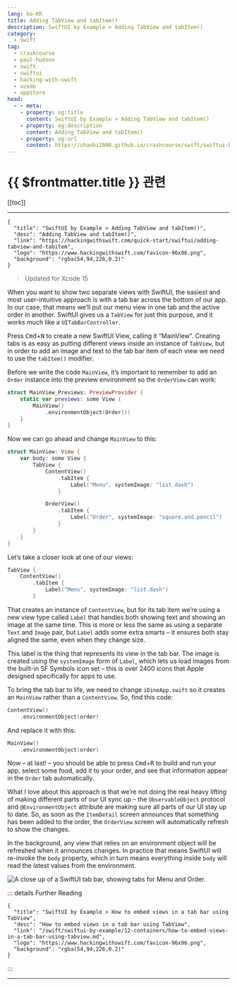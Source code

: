 ```yaml
---
lang: ko-KR
title: Adding TabView and tabItem()
description: SwiftUI by Example > Adding TabView and tabItem()
category:
  - Swift
tag: 
  - crashcourse
  - paul-hudson
  - swift
  - swiftui
  - hacking-with-swift
  - xcode
  - appstore
head:
  - - meta:
    - property: og:title
      content: SwiftUI by Example > Adding TabView and tabItem()
    - property: og:description
      content: Adding TabView and tabItem()
    - property: og:url
      content: https://chanhi2000.github.io/crashcourse/swift/swiftui-by-example/01-building-a-complete-project/adding-items-to-an-order-with-environmentobject.html
---
```


# {{ $frontmatter.title }} 관련

[[toc]]

---

```component VPCard
{
  "title": "SwiftUI by Example > Adding TabView and tabItem()",
  "desc": "Adding TabView and tabItem()",
  "link": "https://hackingwithswift.com/quick-start/swiftui/adding-tabview-and-tabitem",
  "logo": "https://www.hackingwithswift.com/favicon-96x96.png",
  "background": "rgba(54,94,226,0.2)"
}
```

> Updated for Xcode 15

<VidStack src="youtube/UOZg8H3Ecf4"/>

When you want to show two separate views with SwiftUI, the easiest and most user-intuitive approach is with a tab bar across the bottom of our app. In our case, that means we’ll put our menu view in one tab and the active order in another. SwiftUI gives us a `TabView` for just this purpose, and it works much like a `UITabBarController`.

Press <kbd>Cmd</kbd>+<kbd>N</kbd> to create a new SwiftUI View, calling it “MainView”. Creating tabs is as easy as putting different views inside an instance of `TabView`, but in order to add an image and text to the tab bar item of each view we need to use the `tabItem()` modifier.

Before we write the code `MainView`, it’s important to remember to add an `Order` instance into the preview environment so the `OrderView` can work:

```swift
struct MainView_Previews: PreviewProvider {  
    static var previews: some View {
        MainView()
            .environmentObject(Order())
    }
}
```

Now we can go ahead and change `MainView` to this:

```swift
struct MainView: View {
    var body: some View {
        TabView {
            ContentView()
                .tabItem {
                    Label("Menu", systemImage: "list.dash")
                }

            OrderView()
                .tabItem {
                    Label("Order", systemImage: "square.and.pencil")
                }
        }
    }
}
```

Let’s take a closer look at one of our views:

```swift
TabView {
    ContentView()
        .tabItem {
            Label("Menu", systemImage: "list.dash")
        }
```

That creates an instance of `ContentView`, but for its tab item we’re using a new view type called `Label` that handles both showing text and showing an image at the same time. This is more or less the same as using a separate `Text` and `Image` pair, but `Label` adds some extra smarts – it ensures both stay aligned the same, even when they change size.

This label is the thing that represents its view in the tab bar. The image is created using the `systemImage` form of `Label`, which lets us load images from the built-in SF Symbols icon set – this is over 2400 icons that Apple designed specifically for apps to use.

To bring the tab bar to life, we need to change <FontIcon icon="fa-brands fa-swift"/>`iDineApp.swift` so it creates an `MainView` rather than a `ContentView`. So, find this code:

```swift
ContentView()
    .environmentObject(order)
```

And replace it with this:

```swift
MainView()
    .environmentObject(order)
```

Now – at last! – you should be able to press <kbd>Cmd</kbd>+<kbd>R</kbd> to build and run your app, select some food, add it to your order, and see that information appear in the `Order` tab automatically.

What I love about this approach is that we’re not doing the real heavy lifting of making different parts of our UI sync up – the `ObservableObject` protocol and `@EnvironmentObject` attribute are making sure all parts of our UI stay up to date. So, as soon as the `ItemDetail` screen announces that something has been added to the order, the `OrderView` screen will automatically refresh to show the changes.

In the background, any view that relies on an environment object will be refreshed when it announces changes. In practice that means SwiftUI will re-invoke the `body` property, which in turn means everything inside `body` will read the latest values from the environment.

![A close up of a SwiftUI tab bar, showing tabs for `Menu` and `Order`.](https://www.hackingwithswift.com/img/books/quick-start/swiftui/2-11~dark.png)

::: details Further Reading

```component VPCard
{
  "title": "SwiftUI by Example > How to embed views in a tab bar using TabView",
  "desc": "How to embed views in a tab bar using TabView",
  "link": "/swift/swiftui-by-example/12-containers/how-to-embed-views-in-a-tab-bar-using-tabview.md",
  "logo": "https://www.hackingwithswift.com/favicon-96x96.png",
  "background": "rgba(54,94,226,0.2)"  
}
```

:::

---

<TagLinks />
